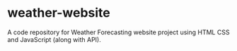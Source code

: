 # weather-website
A code repository for Weather Forecasting website project using HTML CSS and JavaScript (along with API).

